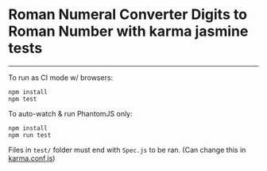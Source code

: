 # Roman Numeral Converter Digits to Roman Number with karma jasmine tests
-----------------------

To run as CI mode w/ browsers:
```
npm install
npm test
```
To auto-watch & run PhantomJS only:
```
npm install
npm run test
```

Files in `test/` folder must end with `Spec.js` to be ran. (Can change this in [karma.conf.js](https://github.com/Kottans/karma-jasmine-starter/blob/master/karma.conf.js#L14))
